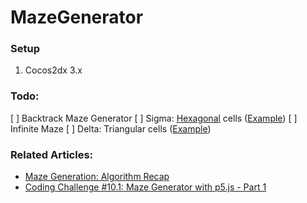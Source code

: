 # MazeGenerator

### Setup
1. Cocos2dx 3.x


### Todo:
 [ ] Backtrack Maze Generator
 [ ] Sigma: [Hexagonal](https://www.redblobgames.com/grids/hexagons/) cells ([Example](http://www.mazegenerator.net/))
 [ ] Infinite Maze
 [ ] Delta: Triangular cells ([Example](http://www.mazegenerator.net/))
 
 
 ### Related Articles:
- [Maze Generation: Algorithm Recap](http://weblog.jamisbuck.org/2011/2/7/maze-generation-algorithm-recap)
- [Coding Challenge #10.1: Maze Generator with p5.js - Part 1](https://www.youtube.com/watch?v=HyK_Q5rrcr4)
